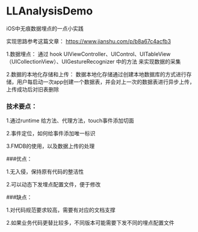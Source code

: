 # LLAnalysisDemo
iOS中无痕数据埋点的一点小实践

实现思路参考这篇文章： https://www.jianshu.com/p/b8a67c4acfb3

1.数据埋点：
        通过 hook  UIViewController、UIControl、UITableView（UICollectionView）、UIGestureRecognizer 中的方法
来实现数据的采集

2.数据的本地化存储和上传：
        数据本地化存储通过创建本地数据库的方式进行存储，用户每启动一次app创建一个数据表，并会对上一次的数据表进行异步上传，
上传成功后对旧表删除



### 技术要点：

1.通过runtime 给方法、代理方法，touch事件添加切面

2.事件定位，如何给事件添加唯一标识

3.FMDB的使用，以及数据上传的处理



###优点：

1.无入侵，保持原有代码的整洁性

2.可以动态下发埋点配置文件，便于修改

###缺点：

1.对代码规范要求较高，需要有对应的文档支撑

2.如果业务代码更替比较多，不同版本可能需要下发不同的埋点配置文件







